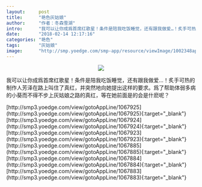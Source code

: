 ```yaml
---
layout:     post
title:      "艳色灰姑娘"
author:     "作者：冬森雪湖"
intro:      "我可以让你成爲首席红歌星！条件是陪我吃饭睡觉，还有跟我做爱…！炙手可热的制作人芳泽在路上叫住了真红，并突然地向她提出这样的要求。爲了帮助体弱多病的小葵而不得不步上灰姑娘之路的真红，等在她前面是的会是什麽呢？"
date:       "2018-02-14 12:17:16"
categories: "艳色"
tags:       "灰姑娘"
image:      "http://smp.yoedge.com/smp-app/resource/viewImage/1002348appline.png"
---
```

<div style="text-align: center">
<p><img src="http://smp.yoedge.com/smp-app/resource/viewImage/1002348appline.png"/></p>
</div>
<p class="post-meta">
<span>我可以让你成爲首席红歌星！条件是陪我吃饭睡觉，还有跟我做爱…！炙手可热的制作人芳泽在路上叫住了真红，并突然地向她提出这样的要求。爲了帮助体弱多病的小葵而不得不步上灰姑娘之路的真红，等在她前面是的会是什麽呢？</span>
</p>
[http://smp3.yoedge.com/view/gotoAppLine/1067925](http://smp3.yoedge.com/view/gotoAppLine/1067925){:target="_blank"}
[http://smp3.yoedge.com/view/gotoAppLine/1067924](http://smp3.yoedge.com/view/gotoAppLine/1067924){:target="_blank"}
[http://smp3.yoedge.com/view/gotoAppLine/1067923](http://smp3.yoedge.com/view/gotoAppLine/1067923){:target="_blank"}
[http://smp3.yoedge.com/view/gotoAppLine/1067885](http://smp3.yoedge.com/view/gotoAppLine/1067885){:target="_blank"}
[http://smp3.yoedge.com/view/gotoAppLine/1067884](http://smp3.yoedge.com/view/gotoAppLine/1067884){:target="_blank"}
[http://smp3.yoedge.com/view/gotoAppLine/1067883](http://smp3.yoedge.com/view/gotoAppLine/1067883){:target="_blank"}


